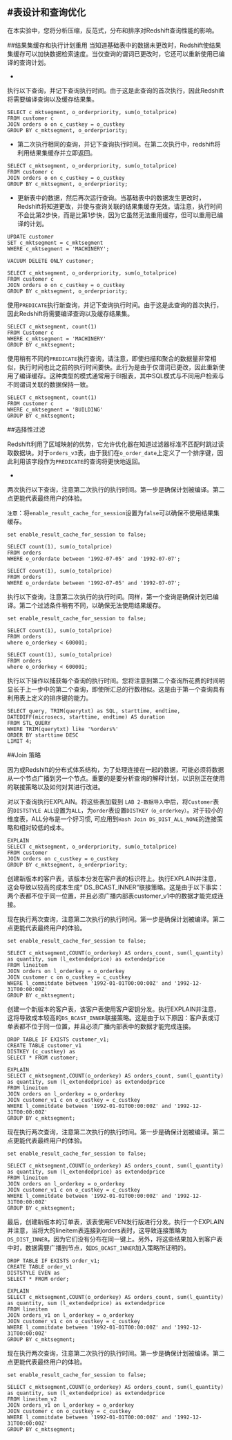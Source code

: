 #表设计和查询优化
--

在本实验中，您将分析压缩，反范式，分布和排序对Redshift查询性能的影响。

##结果集缓存和执行计划重用
当知道基础表中的数据未更改时，Redshift使结果集缓存可以加快数据检索速度。当仅查询的谓词已更改时，它还可以重新使用已编译的查询计划。

- 
执行以下查询，并记下查询执行时间。由于这是此查询的首次执行，因此Redshift将需要编译查询以及缓存结果集。

```
SELECT c_mktsegment, o_orderpriority, sum(o_totalprice)
FROM customer c
JOIN orders o on c_custkey = o_custkey
GROUP BY c_mktsegment, o_orderpriority;

```

- 第二次执行相同的查询，并记下查询执行时间。在第二次执行中，redshift将利用结果集缓存并立即返回。

```
SELECT c_mktsegment, o_orderpriority, sum(o_totalprice)
FROM customer c
JOIN orders o on c_custkey = o_custkey
GROUP BY c_mktsegment, o_orderpriority;

```

- 更新表中的数据，然后再次运行查询。当基础表中的数据发生更改时，Redshift将知道更改，并使与查询关联的结果集缓存无效。请注意，执行时间不会比第2步快，而是比第1步快，因为它虽然无法重用缓存，但可以重用已编译的计划。

```
UPDATE customer
SET c_mktsegment = c_mktsegment
WHERE c_mktsegment = 'MACHINERY';

VACUUM DELETE ONLY customer;

SELECT c_mktsegment, o_orderpriority, sum(o_totalprice)
FROM customer c
JOIN orders o on c_custkey = o_custkey
GROUP BY c_mktsegment, o_orderpriority;

```

使用`PREDICATE`执行新查询，并记下查询执行时间。由于这是此查询的首次执行，因此Redshift将需要编译查询以及缓存结果集。

```
SELECT c_mktsegment, count(1)
FROM Customer c
WHERE c_mktsegment = 'MACHINERY'
GROUP BY c_mktsegment;

```

使用稍有不同的`PREDICATE`执行查询，请注意，即使扫描和聚合的数据量非常相似，执行时间也比之前的执行时间要快。此行为是由于仅谓词已更改，因此重新使用了编译缓存。这种类型的模式通常用于BI报表，其中SQL模式与不同用户检索与不同谓词关联的数据保持一致。

```
SELECT c_mktsegment, count(1)
FROM customer c
WHERE c_mktsegment = 'BUILDING'
GROUP BY c_mktsegment;

```

##选择性过滤

Redshift利用了区域映射的优势，它允许优化器在知道过滤器标准不匹配时跳过读取数据块。对于`orders_v3`表，由于我们在`o_order_date`上定义了一个排序键，因此利用该字段作为`PREDICATE`的查询将更快地返回。

- 
两次执行以下查询，注意第二次执行的执行时间。第一步是确保计划被编译。第二点更能代表最终用户的体验。

`注意`：将`enable_result_cache_for_session`设置为`false`可以确保不使用结果集缓存。

```
set enable_result_cache_for_session to false;

SELECT count(1), sum(o_totalprice)
FROM orders
WHERE o_orderdate between '1992-07-05' and '1992-07-07';

SELECT count(1), sum(o_totalprice)
FROM orders
WHERE o_orderdate between '1992-07-05' and '1992-07-07';

```


执行以下查询，注意第二次执行的执行时间。同样，第一个查询是确保计划已编译。第二个过滤条件稍有不同，以确保无法使用结果缓存。

```
set enable_result_cache_for_session to false;

SELECT count(1), sum(o_totalprice)
FROM orders
where o_orderkey < 600001;

SELECT count(1), sum(o_totalprice)
FROM orders
where o_orderkey < 600001;

```

执行以下操作以捕获每个查询的执行时间。您将注意到第二个查询所花费的时间明显长于上一步中的第二个查询，即使所汇总的行数相似。这是由于第一个查询具有利用表上定义的排序键的能力。

```
SELECT query, TRIM(querytxt) as SQL, starttime, endtime, DATEDIFF(microsecs, starttime, endtime) AS duration
FROM STL_QUERY
WHERE TRIM(querytxt) like '%orders%'
ORDER BY starttime DESC
LIMIT 4;

```

##Join 策略	

因为或Redshift的分布式体系结构，为了处理连接在一起的数据，可能必须将数据从一个节点广播到另一个节点。重要的是要分析查询的解释计划，以识别正在使用的联接策略以及如何对其进行改进。


对以下查询执行EXPLAIN。将这些表加载到	`LAB 2-数据导入`中后，将`Customer`表的`DISTSTYLE ALL`设置为`ALL`，为`order`表设置`DISTKEY（o_orderkey）`。对于较小的维度表，ALL分布是一个好习惯, 可应用到`Hash Join DS_DIST_ALL_NONE`的连接策略和相对较低的成本。

```
EXPLAIN
SELECT c_mktsegment, o_orderpriority, sum(o_totalprice)
FROM customer
JOIN orders on c_custkey = o_custkey
GROUP BY c_mktsegment, o_orderpriority;

```

创建新版本的客户表，该版本分发在客户表的标识符上。执行EXPLAIN并注意，这会导致以较高的成本生成“ DS_BCAST_INNER”联接策略。这是由于以下事实：两个表都不位于同一位置，并且必须广播内部表customer_v1中的数据才能完成连接。

现在执行两次查询，注意第二次执行的执行时间。第一步是确保计划被编译。第二点更能代表最终用户的体验。

```
set enable_result_cache_for_session to false;

SELECT c_mktsegment,COUNT(o_orderkey) AS orders_count, sum(l_quantity) as quantity, sum (l_extendedprice) as extendedprice
FROM lineitem
JOIN orders on l_orderkey = o_orderkey
JOIN customer c on o_custkey = c_custkey
WHERE l_commitdate between '1992-01-01T00:00:00Z' and '1992-12-31T00:00:00Z'
GROUP BY c_mktsegment;
```

创建一个新版本的客户表，该客户表使用客户密钥分发。执行EXPLAIN并注意，这将导致成本较高的`DS_BCAST_INNER`联接策略。这是由于以下原因：客户表或订单表都不位于同一位置，并且必须广播内部表中的数据才能完成连接。

```
DROP TABLE IF EXISTS customer_v1;
CREATE TABLE customer_v1
DISTKEY (c_custkey) as
SELECT * FROM customer;

EXPLAIN
SELECT c_mktsegment,COUNT(o_orderkey) AS orders_count, sum(l_quantity) as quantity, sum (l_extendedprice) as extendedprice
FROM lineitem
JOIN orders on l_orderkey = o_orderkey
JOIN customer_v1 c on o_custkey = c_custkey
WHERE l_commitdate between '1992-01-01T00:00:00Z' and '1992-12-31T00:00:00Z'
GROUP BY c_mktsegment;

```

现在执行两次查询，注意第二次执行的执行时间。第一步是确保计划被编译。第二点更能代表最终用户的体验。

```
set enable_result_cache_for_session to false;

SELECT c_mktsegment,COUNT(o_orderkey) AS orders_count, sum(l_quantity) as quantity, sum (l_extendedprice) as extendedprice
FROM lineitem
JOIN orders on l_orderkey = o_orderkey
JOIN customer_v1 c on o_custkey = c_custkey
WHERE l_commitdate between '1992-01-01T00:00:00Z' and '1992-12-31T00:00:00Z'
GROUP BY c_mktsegment;

```

最后，创建新版本的订单表，该表使用EVEN发行版进行分发。执行一个EXPLAIN并注意，当将大的lineitem表连接到orders表时，这导致连接策略为`DS_DIST_INNER`，因为它们没有分布在同一键上。另外，将这些结果加入到客户表中时，数据需要广播到节点，如`DS_BCAST_INNER`加入策略所证明的。

```
DROP TABLE IF EXISTS order_v1;
CREATE TABLE order_v1
DISTSTYLE EVEN as
SELECT * FROM order;

EXPLAIN
SELECT c_mktsegment,COUNT(o_orderkey) AS orders_count, sum(l_quantity) as quantity, sum (l_extendedprice) as extendedprice
FROM lineitem
JOIN orders_v1 on l_orderkey = o_orderkey
JOIN customer_v1 c on o_custkey = c_custkey
WHERE l_commitdate between '1992-01-01T00:00:00Z' and '1992-12-31T00:00:00Z'
GROUP BY c_mktsegment;

```

现在执行两次查询，注意第二次执行的执行时间。第一步是确保计划被编译。第二点更能代表最终用户的体验。

```
set enable_result_cache_for_session to false;

SELECT c_mktsegment,COUNT(o_orderkey) AS orders_count, sum(l_quantity) as quantity, sum (l_extendedprice) as extendedprice
FROM lineitem_v2
JOIN orders_v1 on l_orderkey = o_orderkey
JOIN customer c on o_custkey = c_custkey
WHERE l_commitdate between '1992-01-01T00:00:00Z' and '1992-12-31T00:00:00Z'
GROUP BY c_mktsegment;

```